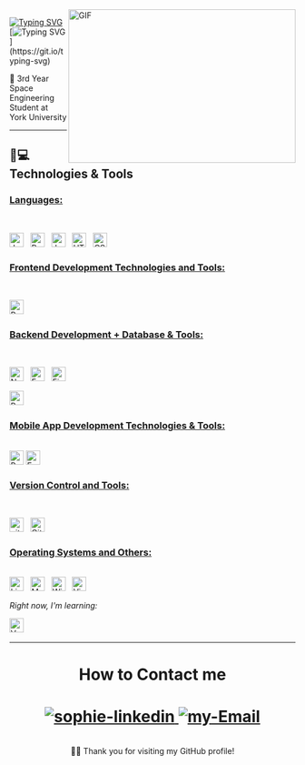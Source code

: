 
<img align="right" top="500" height="270" width="400" alt="GIF" src="https://d3k81ch9hvuctc.cloudfront.net/company/UMLLyQ/images/21fe73a7-46b4-44c4-be86-9fd963961894.gif">


[![Typing SVG](https://readme-typing-svg.herokuapp.com?duration=7000&color=777777&background=00000000&width=400&height=120&lines=++Hi!+I'm+Etan+Petel)](https://git.io/typing-svg)
<br>
[![Typing SVG](https://readme-typing-svg.herokuapp.com?duration=7000&color=777777&background=00000000&width=400&height=120&lines=++Welcome+To+My+GitHub!)](https://git.io/typing-svg)


🚀 3rd Year Space Engineering Student at York University

<hr>

## 🚀💻 Technologies & Tools

### <u> Languages: </u>

<br>


<span><img src="https://img.shields.io/badge/JavaScript-323330?style=for-the-badge&logo=javascript&logoColor=F7DF1E" alt="JavaScript logo" title="JavaScript" height="25" /></span>
&nbsp;
<img src = "https://img.shields.io/badge/Python-FFD43B?style=for-the-badge&logo=python&logoColor=blue" alt="Python logo"  title="Python" height="25"/>
</span>
&nbsp;
<span>
<img src = "https://img.shields.io/badge/Java-ED8B00?style=for-the-badge&logo=java&logoColor=white" alt="Java logo"  title="Java" height="25"/>
</span>
&nbsp;
<span><img src="https://img.shields.io/badge/HTML5-E34F26?style=for-the-badge&logo=html5&logoColor=white" alt="HTML5 logo" title="HTML5" height="25" /></span>
&nbsp;
<span><img src="https://img.shields.io/badge/CSS3-1572B6?style=for-the-badge&logo=css3&logoColor=white" alt="CSS3 logo" title="CSS3" height="25" /></span>
&nbsp;
<br>

### <u> Frontend Development Technologies and Tools: </u>

<br>

<span><img src="https://img.shields.io/badge/React-20232A?style=for-the-badge&logo=react&logoColor=61DAFB" alt="ReactJS logo" title="ReactJS" height="25" /></span>
&nbsp;

### <u> Backend Development + Database & Tools: </u>

<br>

<span><img src="https://img.shields.io/badge/Node.js-339933?style=for-the-badge&logo=nodedotjs&logoColor=white" alt="Node.js logo" title="Node.js" height="25" /></span>
&nbsp;
<span><img src="https://img.shields.io/badge/Express.js-000000?style=for-the-badge&logo=express&logoColor=white" alt="Express.js logo" title="Express.js" height="25" /></span>
&nbsp;
<span><img src="https://img.shields.io/badge/firebase-ffca28?style=for-the-badge&logo=firebase&logoColor=black" alt="Firebase logo" title="Firebase" height="25"/></span>
&nbsp;
<span>

<span>
<img src = "https://img.shields.io/badge/PostgreSQL-316192?style=for-the-badge&logo=postgresql&logoColor=white" alt="PostgreSQL logo" title="MySQL" height="25"/>
</span>
&nbsp;

### <u> Mobile App Development Technologies & Tools: </u>
<br>
<span></span><img src = "https://img.shields.io/badge/React_Native-20232A?style=for-the-badge&logo=react&logoColor=61DAFB" alt="React Native logo" title="React Native" height="25"/> </span>
<span><img src="https://img.shields.io/badge/Expo-000020?style=for-the-badge&logo=expo&logoColor=white" alt="Expo logo" title="Expo" height="25" /></span>
&nbsp;

### <u> Version Control and Tools:</u>

<br>

<span><img src="https://img.shields.io/badge/GIT-E44C30?style=for-the-badge&logo=git&logoColor=white" alt="git logo" title="Git" height="25" /></span>
&nbsp;
<span><img src="https://img.shields.io/badge/GitHub-100000?style=for-the-badge&logo=github&logoColor=white" alt="Github logo" title="Github" height="25" /></span>
&nbsp;

### <u> Operating Systems and Others:</u>

<br>

<span>
<img src = "https://img.shields.io/badge/Linux-FCC624?style=for-the-badge&logo=linux&logoColor=black" alt="Linux Logo"  title="Linux" height="25"/>
</span>
&nbsp;
<span>
<img src = "https://shields.io/badge/MacOS--9cf?logo=Apple&style=social" alt="MacOs Logo"  title="MacOs" height="25"/>
</span>
&nbsp;
<span>
<img src = "https://img.shields.io/badge/Windows-0078D6?style=for-the-badge&logo=windows&logoColor=white" alt="Windows Logo"  title="Windows" height="25"/>
</span>
&nbsp;
<span><img src="https://img.shields.io/badge/VSCode-0078D4?style=for-the-badge&logo=visual%20studio%20code&logoColor=white" alt="Visual Studio Code logo" title="Visual Studio Code" height="25" /></span>
&nbsp;

<br>

<i> Right now, I'm learning: </i>

<span><img src="https://img.shields.io/badge/Vue.js-35495E?style=for-the-badge&logo=vue.js&logoColor=4FC08D" alt="Vue.js logo" title="Vue.js" height="25" /></span>
&nbsp;

<hr>

<div align="center">
  <h1> How to Contact me<h1>
    
  <a href="https://www.linkedin.com/in/etan-petel/" target="_blank"  rel="noopener noreferrer">
    <img src="https://img.icons8.com/bubbles/100/000000/linkedin.png" alt="sophie-linkedin" />
  </a>
  <a href="mailto:etanpetel12@gmail.com" target="top" rel="noopener noreferrer">
  <img src="https://img.icons8.com/bubbles/100/000000/gmail-new.png" alt="my-Email"/>
  </a>
</div>

<br>
<div align="center">
🙋‍♂️ Thank you for visiting my GitHub profile! 
</a>

</div>

<be>
